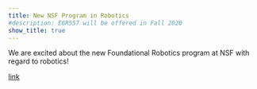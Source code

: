 ```yaml
---
title: New NSF Program in Robotics
#description: EGR557 will be offered in Fall 2020
show_title: true
---
```


We are excited about the new Foundational Robotics program at NSF with regard to robotics!

[link](https://nsf.gov/pubs/2020/nsf20051/nsf20051.jsp)